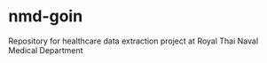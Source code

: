 # nmd-goin
Repository for healthcare data extraction project at Royal Thai Naval Medical Department
